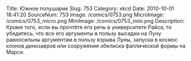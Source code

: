 Title: Южное полушарие 
Slug: 753 
Category: xkcd 
Date: 2010-10-01 18:41:20 
SourceNum: 753 
Image: /comics/0753.png 
MicroImage: /comics/0753_micro.png 
MiniImage: /comics/0753_mini.png 
Description: Кроме того, если вы прочтёте его речь в университете Райса, то убедитесь, что все его аргументы в пользу высадки на Луну равносильны аргументам в пользу взрыва Луны, запуска в космос  клонов динозавров или сооружения обелиска фаллической формы на Марсе. 

